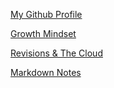 [My Github Profile](https://github.com/dackerson901)

[Growth Mindset](/reading-notes/growthmindset)

[Revisions & The Cloud](/reading-notes/revisions-and-thecloud)

[Markdown Notes](/reading-notes/markdown)